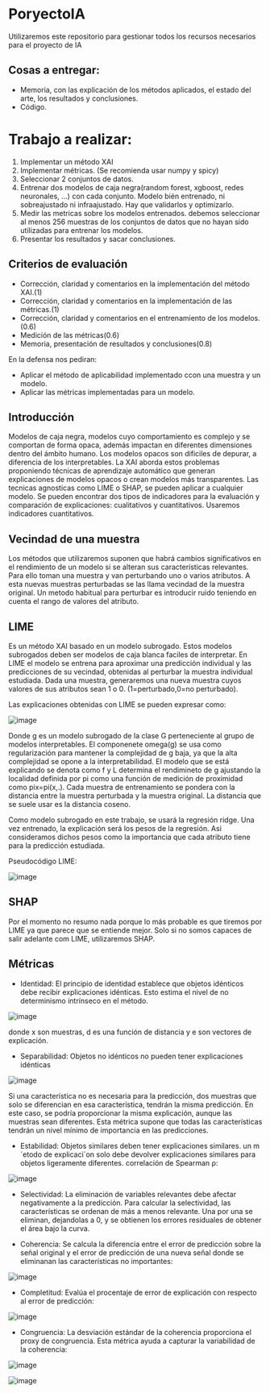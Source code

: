 # PoryectoIA
Utilizaremos este repositorio para gestionar todos los recursos necesarios para el proyecto de IA

## Cosas a entregar:
* Memoria, con las explicación de los métodos aplicados, el estado del arte, los resultados y conclusiones.
* Código.

# Trabajo a realizar:
1. Implementar un método XAI
2. Implementar métricas. (Se recomienda usar numpy y spicy)
3. Seleccionar 2 conjuntos de datos.
4. Entrenar dos modelos de caja negra(random forest, xgboost, redes neuronales, ...) con cada conjunto. Modelo bién entrenado, ni sobreajustado ni infraajustado. Hay que validarlos y optimizarlo.
5. Medir las metricas sobre los modelos entrenados. debemos seleccionar al menos 256 muestras de los conjuntos de datos que no hayan sido utilizadas para entrenar los modelos.
6. Presentar los resultados y sacar conclusiones.

## Criterios de evaluación
* Corrección, claridad y comentarios en la implementación del método XAI.(1)
* Corrección, claridad y comentarios en la implementación de las métricas.(1)
* Corrección, claridad y comentarios en el entrenamiento de los modelos.(0.6)
* Medición de las métricas(0.6)
* Memoria, presentación de resultados y conclusiones(0.8)

En la defensa nos pediran:
* Aplicar el método de aplicabilidad implementado ccon una muestra y un modelo.
* Aplicar las métricas implementadas para un modelo.

## Introducción
Modelos de caja negra, modelos cuyo comportamiento es complejo y se comportan de forma opaca, además impactan en diferentes dimensiones dentro del ámbito humano. Los modelos opacos son dificiles de depurar, a diferencia de los interpretables.
La XAI aborda estos problemas proponiendo técnicas de aprendizaje automático que generan explicaciones de modelos opacos o crean modelos más transparentes. Las tecnicas agnosticas como LIME o SHAP, se pueden aplicar a cualquier modelo.
Se pueden encontrar dos tipos de indicadores para la evaluación y comparación de explicaciones: cualitativos y cuantitativos. Usaremos indicadores cuantitativos.

## Vecindad de una muestra
Los métodos que utilizaremos suponen que habrá cambios significativos en el rendimiento de un modelo si se alteran sus características relevantes. Para ello toman una muestra y van perturbando uno o varios atributos. A esta nuevas muestras perturbadas se las llama vecindad de la muestra original.
Un metodo habitual para perturbar es introducir ruido teniendo en cuenta el rango de valores del atributo.

## LIME
Es un método XAI basado en un modelo subrogado. Estos modelos subrogados deben ser modelos de caja blanca faciles de interpretar. En LIME el modelo se entrena para aproximar una predicción individual y las predicciones de su vecindad, obtenidas al perturbar la muestra individual estudiada. Dada una muestra, generaremos una nueva muestra cuyos valores de sus atributos sean 1 o 0. (1=perturbado,0=no perturbado).

Las explicaciones obtenidas con LIME se pueden expresar como:

![image](https://user-images.githubusercontent.com/72499336/233856273-3ae0bb0a-52bc-4bed-bbe3-ce6cc02ee30d.png)

Donde g es un modelo subrogado de la clase G perteneciente al grupo de modelos interpretables. El componenete omega(g) se usa como regularización para mantener la complejidad de g baja, ya que la alta complejidad se opone a la interpretabilidad. El modelo que se está explicando se denota como f y L determina el rendimineto de g ajustando la localidad definida por pi como una función de medición de proximidad como pix=pi(x,.). Cada muestra de entrenamiento se pondera con la distancia entre la muestra perturbada y la muestra original. La distancia que se suele usar es la distancia coseno.

Como modelo subrogado en este trabajo, se usará la regresión ridge. Una vez entrenado, la explicación será los pesos de la regresión. Asi consideramos dichos pesos como la importancia que cada atributo tiene para la predicción estudiada.

Pseudocódigo LIME:

![image](https://user-images.githubusercontent.com/72499336/233856520-062bd305-96ab-4fc9-91ed-306ef5bb4339.png)

## SHAP
Por el momento no resumo nada porque lo más probable es que tiremos por LIME ya que parece que se entiende mejor. Solo si no somos capaces de salir adelante com LIME, utilizaremos SHAP.

## Métricas
* Identidad: El principio de identidad establece que objetos idénticos debe recibir explicaciones idénticas. Esto estima el nivel de no determinismo intrínseco en el método.

![image](https://user-images.githubusercontent.com/72499336/233856717-2565ecd1-4959-485d-8f62-5da5a9492119.png)

donde x son muestras, d es una función de distancia y e son vectores de explicación.

* Separabilidad: Objetos no idénticos no pueden tener explicaciones idénticas

![image](https://user-images.githubusercontent.com/72499336/233856790-b11abf8c-e827-4ece-b9cf-d0ddbf7530bd.png)

Si una característica no es necesaria para la predicción, dos muestras que solo se diferencian en esa característica, tendrán la misma predicción. En este caso, se podría proporcionar la misma explicación, aunque las muestras sean diferentes. Esta métrica supone que todas las características tendrán un nivel mínimo de importancia en las predicciones.

* Estabilidad: Objetos similares deben tener explicaciones similares. un m´etodo de explicaci´on solo debe devolver explicaciones similares para objetos ligeramente diferentes.  correlación de Spearman ρ:
 
![image](https://user-images.githubusercontent.com/72499336/233857044-a7fd0b11-6f83-4204-ac74-4c5d8f68b0a2.png)

* Selectividad: La eliminación de variables relevantes debe afectar negativamente a la predicción. Para calcular la selectividad, las características se ordenan de más a menos relevante. Una por una se eliminan, dejandolas a 0, y se obtienen los errores residuales de obtener el área bajo la curva.

* Coherencia: Se calcula la diferencia entre el error de predicción sobre la señal original y el error de predicción de una nueva señal donde se eliminanan las características no importantes:

![image](https://user-images.githubusercontent.com/72499336/233857142-07db69d8-2186-4c1e-925b-065a32170dba.png)

* Completitud: Evalúa el procentaje de error de explicación con respecto al error de predicción:

![image](https://user-images.githubusercontent.com/72499336/233857183-3777aca5-f6d4-4ad1-a45e-b64a3a4f86ac.png)

* Congruencia: La desviación estándar de la coherencia proporciona el proxy de congruencia. Esta métrica ayuda a capturar la variabilidad de la coherencia:

![image](https://user-images.githubusercontent.com/72499336/233857229-cf3401cd-f8e7-482e-81b7-321b7f42d604.png)

![image](https://user-images.githubusercontent.com/72499336/233857242-de31dc20-14db-47f5-a5c0-6407b3df3245.png)


